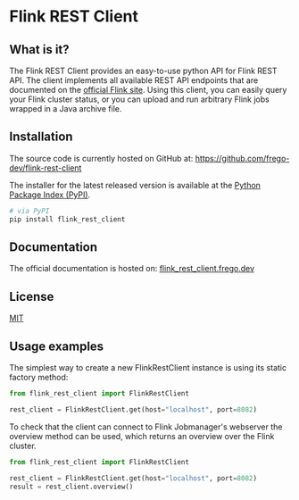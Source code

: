 # Flink REST Client

## What is it?
The Flink REST Client provides an easy-to-use python API for Flink REST API.
The client implements all available REST API endpoints that are documented on the [official Flink site](https://ci.apache.org/projects/flink/flink-docs-release-1.13/docs/ops/rest_api/).
Using this client, you can easily query your Flink cluster status, or you can upload and run arbitrary Flink jobs wrapped in a Java archive file.


## Installation
The source code is currently hosted on GitHub at: https://github.com/frego-dev/flink-rest-client

The installer for the latest released version is available at the [Python Package Index (PyPI)](https://pypi.org/project/flink-rest-client).

```sh
# via PyPI
pip install flink_rest_client
```

## Documentation

The official documentation is hosted on: [flink_rest_client.frego.dev](https://flink_rest_client.frego.dev/)


## License

[MIT](https://github.com/frego-dev/flink-rest-client/blob/master/LICENSE)

## Usage examples

The simplest way to create a new FlinkRestClient instance is using its static factory method:
```python
from flink_rest_client import FlinkRestClient

rest_client = FlinkRestClient.get(host="localhost", port=8082)
```

To check that the client can connect to Flink Jobmanager's webserver the overview method can be used, which returns an 
overview over the Flink cluster.

```python
from flink_rest_client import FlinkRestClient

rest_client = FlinkRestClient.get(host="localhost", port=8082)
result = rest_client.overview()

```

